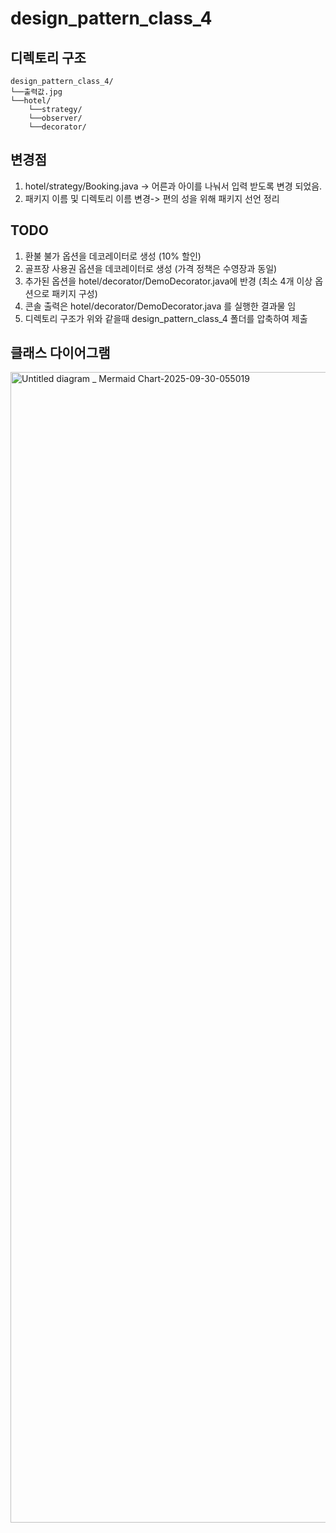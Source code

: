 # design_pattern_class_4
## 디렉토리 구조
```
design_pattern_class_4/
└──출력값.jpg
└──hotel/
    └──strategy/
    └──observer/
    └──decorator/
```
## 변경점
1. hotel/strategy/Booking.java -> 어른과 아이를 나눠서 입력 받도록 변경 되었음.
2. 패키지 이름 및 디렉토리 이름 변경-> 편의 성을 위해 패키지 선언 정리
## TODO
1. 환불 불가 옵션을 데코레이터로 생성 (10% 할인)
2. 골프장 사용권 옵션을 데코레이터로 생성 (가격 정책은 수영장과 동일)
3. 추가된 옵션을 hotel/decorator/DemoDecorator.java에 반경 (최소 4개 이상 옵션으로 패키지 구성)
4. 콘솔 출력은 hotel/decorator/DemoDecorator.java 를 실행한 결과물 임
5. 디렉토리 구조가 위와 같을때 design_pattern_class_4 폴더를 압축하여 제출
## 클래스 다이어그램
  <img width="3840" height="1841" alt="Untitled diagram _ Mermaid Chart-2025-09-30-055019" src="https://github.com/user-attachments/assets/641d8726-5f2a-4a4e-8ec2-e072bdfa3452" />
